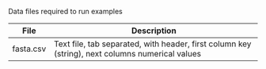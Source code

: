 Data files required to run examples

| File | Description |
| ---- | ----------- |
| fasta.csv | Text file, tab separated, with header, first column key (string), next columns numerical values |
